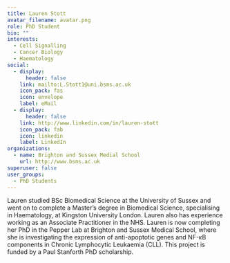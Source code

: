 ```yaml
---
title: Lauren Stott
avatar_filename: avatar.png
role: PhD Student
bio: ""
interests:
  - Cell Signalling
  - Cancer Biology
  - Haematology
social:
  - display:
      header: false
    link: mailto:L.Stott1@uni.bsms.ac.uk
    icon_pack: fas
    icon: envelope
    label: eMail
  - display:
      header: false
    link: http://www.linkedin.com/in/lauren-stott
    icon_pack: fab
    icon: linkedin
    label: LinkedIn
organizations:
  - name: Brighton and Sussex Medial School
    url: http://www.bsms.ac.uk
superuser: false
user_groups:
  - PhD Students
---
```

Lauren studied BSc Biomedical Science at the University of Sussex and went on to complete a Master’s degree in Biomedical Science, specialising in Haematology, at Kingston University London. Lauren also has experience working as an Associate Practitioner in the NHS. Lauren is now completing her PhD in the Pepper Lab at Brighton and Sussex Medical School, where she is investigating the expression of anti-apoptotic genes and NF-κB components in Chronic Lymphocytic Leukaemia (CLL). This project is funded by a Paul Stanforth PhD scholarship.
